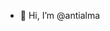 - 👋 Hi, I’m @antialma

<!---
antialma/antialma is a ✨ special ✨ repository because its `README.md` (this file) appears on your GitHub profile.
You can click the Preview link to take a look at your changes.
--->
